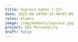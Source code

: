 ```yaml
---
title: Suprava Sahoo ('22)
date: 2023-06-14T04:15:48+07:00
roles: Alumni
image: /img/members/suprava.jpg
project: EEG Personality
draft: false
---
```


